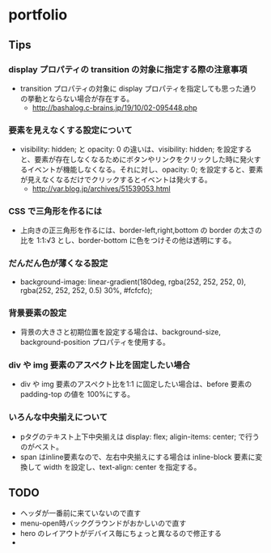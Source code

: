 # portfolio

## Tips

### display プロパティの transition の対象に指定する際の注意事項
- transition プロパティの対象に display プロパティを指定しても思った通りの挙動とならない場合が存在する。
  - http://bashalog.c-brains.jp/19/10/02-095448.php

### 要素を見えなくする設定について
- visibility: hidden; と opacity: 0 の違いは、visibility: hidden; を設定すると、要素が存在しなくなるためにボタンやリンクをクリックした時に発火するイベントが機能しなくなる。それに対し、opacity: 0; を設定すると、要素が見えなくなるだけでクリックするとイベントは発火する。
  - http://var.blog.jp/archives/51539053.html

### CSS で三角形を作るには
- 上向きの正三角形を作るには、border-left,right,bottom の border の太さの比を 1:1:√3 とし、border-bottom に色をつけその他は透明にする。

### だんだん色が薄くなる設定
- background-image: linear-gradient(180deg, rgba(252, 252, 252, 0), rgba(252, 252, 252, 0.5) 30%, #fcfcfc);

### 背景要素の設定
- 背景の大きさと初期位置を設定する場合は、background-size, background-position プロパティを使用する。

### div や img 要素のアスペクト比を固定したい場合
- div や img 要素のアスペクト比を1:1 に固定したい場合は、before 要素の padding-top の値を 100%にする。

### いろんな中央揃えについて
- pタグのテキスト上下中央揃えは display: flex; aligin-items: center; で行うのがベスト。
- span はinline要素なので、左右中央揃えにする場合は inline-block 要素に変換して width を設定し、text-align: center を指定する。

## TODO
- ヘッダが一番前に来ていないので直す
- menu-open時バックグラウンドがおかしいので直す
- hero のレイアウトがデバイス毎にちょっと異なるので修正する
- 